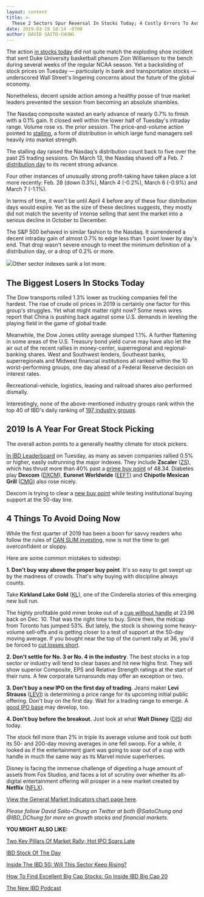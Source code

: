 ```yaml
---
layout: content
title: >-
  These 2 Sectors Spur Reversal In Stocks Today; 4 Costly Errors To Avoid During March Madness
date: 2019-03-19 18:14 -0700
author: DAVID SAITO-CHUNG
---
```






The action [in stocks today](https://www.investors.com/market-trend/stock-market-today/stock-market-today-market-trends-best-stocks-buy-watch/) did not quite match the exploding shoe incident that sent Duke University basketball phenom Zion Williamson to the bench during several weeks of the regular NCAA season. Yet a backsliding of stock prices on Tuesday — particularly in bank and transportation stocks — underscored Wall Street's lingering concerns about the future of the global economy.




Nonetheless, decent upside action among a healthy posse of true market leaders prevented the session from becoming an absolute shambles.


The Nasdaq composite wasted an early advance of nearly 0.7% to finish with a 0.1% gain. It closed well within the lower half of Tuesday's intraday range. Volume rose vs. the prior session. The price-and-volume action pointed to [stalling](https://www.investors.com/how-to-invest/investors-corner/how-a-stalling-day-provides-a-sign-of-distribution-on-up-day/), a form of distribution in which large fund managers sell heavily into market strength.


The stalling day raised the Nasdaq's distribution count back to five over the past 25 trading sessions. On March 13, the Nasdaq shaved off a Feb. 7 [distribution day](https://www.investors.com/how-to-invest/investors-corner/how-do-you-spot-a-major-market-top-easy-look-for-heavy-distribution/) to its recent strong advance.


Four other instances of unusually strong profit-taking have taken place a lot more recently: Feb. 28 (down 0.3%), March 4 (-0.2%), March 6 (-0.9%) and March 7 (-1.1%).


In terms of time, it won't be until April 4 before any of these four distribution days would expire. Yet as the size of these declines suggests, they mostly did not match the severity of intense selling that sent the market into a serious decline in October to December.


The S&P 500 behaved in similar fashion to the Nasdaq. It surrendered a decent intraday gain of almost 0.7% to edge less than 1 point lower by day's end. That drop wasn't severe enough to meet the minimum definition of a distribution day, or a drop of 0.2% or more.


![](https://www.investors.com/wp-content/uploads/2019/03/MP-5-5-031919-219x300.jpg)Other sector indexes sank a lot more.


The Biggest Losers In Stocks Today
----------------------------------


The Dow transports rolled 1.3% lower as trucking companies fell the hardest. The rise of crude oil prices in 2019 is certainly one factor for this group's struggles. Yet what might matter right now? Some news wires report that China is pushing back against some U.S. demands in leveling the playing field in the game of global trade.


Meanwhile, the Dow Jones utility average slumped 1.1%. A further flattening in some areas of the U.S. Treasury bond yield curve may have also let the air out of the recent rallies in money-center, superregional and regional-banking shares. West and Southwest lenders, Southeast banks, superregionals and Midwest financial institutions all ranked within the 10 worst-performing groups, one day ahead of a Federal Reserve decision on interest rates.


Recreational-vehicle, logistics, leasing and railroad shares also performed dismally.


Interestingly, none of the above-mentioned industry groups rank within the top 40 of IBD's daily ranking of [197 industry groups](https://www.investors.com/ibd-data-tables/).


2019 Is A Year For Great Stock Picking
--------------------------------------


The overall action points to a generally healthy climate for stock pickers.


[In IBD Leaderboard](https://leaderboard.investors.com/#/leaders/leadersnearabuypoint) on Tuesday, as many as seven companies rallied 0.5% or higher, easily outrunning the major indexes. They include **Zscaler** ([ZS](https://research.investors.com/quote.aspx?symbol=ZS)), which has thrust more than 40% past a [prime buy point](https://www.investors.com/how-to-invest/investors-corner/chart-reading-basics-how-a-buy-point-marks-a-time-of-opportunity/) of 48.34. Diabetes play **Dexcom** ([DXCM](https://research.investors.com/quote.aspx?symbol=DXCM)), **Euronet Worldwide** ([EEFT](https://research.investors.com/quote.aspx?symbol=EEFT)) and **Chipotle Mexican Grill** ([CMG](https://research.investors.com/quote.aspx?symbol=CMG)) also rose nicely.


Dexcom is trying to clear a [new buy point](https://www.investors.com/how-to-invest/investors-corner/chart-reading-basics-how-a-buy-point-marks-a-time-of-opportunity/) while testing institutional buying support at the 50-day line.



4 Things To Avoid Doing Now
---------------------------


While the first quarter of 2019 has been a boon for savvy readers who follow the rules of [CAN SLIM investing](https://www.investors.com/ibd-university/can-slim/), now is not the time to get overconfident or sloppy.


Here are some common mistakes to sidestep:


**1. Don't buy way above the proper buy point**. It's so easy to get swept up by the madness of crowds. That's why buying with discipline always counts.


Take **Kirkland Lake Gold** ([KL](https://research.investors.com/quote.aspx?symbol=KL)), one of the Cinderella stories of this emerging new bull run.



The highly profitable gold miner broke out of a [cup without handle](https://www.investors.com/how-to-invest/investors-corner/investing-202-why-some-great-cup-bases-dont-form-a-handle/) at 23.96 back on Dec. 10. That was the right time to buy. Since then, the midcap from Toronto has jumped 53%. But lately, the stock is showing some heavy-volume sell-offs and is getting closer to a test of support at the 50-day moving average. If you bought near the top of the current rally at 36, you'd be forced to [cut losses short](https://www.investors.com/how-to-invest/investors-corner/still-the-no-1-rule-for-stock-investors-always-cut-your-losses-short/).


**2. Don't settle for No. 3 or No. 4 in the industry**. The best stocks in a top sector or industry will tend to clear bases and hit new highs first. They will show superior Composite, EPS and Relative Strength ratings at the start of their runs. A few corporate turnarounds may offer an exception or two.


**3. Don't buy a new IPO on the first day of trading**. Jeans maker **Levi Strauss** ([LEVI](https://research.investors.com/quote.aspx?symbol=LEVI)) is determining a price range for its upcoming initial public offering. Don't buy on the first day. Wait for a trading range to emerge. A [good IPO base](https://www.investors.com/how-to-invest/investors-corner/ipo-bases-rich-gains/) may develop, too.


**4. Don't buy before the breakout.** Just look at what **Walt Disney** ([DIS](https://research.investors.com/quote.aspx?symbol=DIS)) did today.



The stock fell more than 2% in triple its average volume and took out both its 50- and 200-day moving averages in one fell swoop. For a while, it looked as if the entertainment giant was going to soar out of a cup with handle in much the same way as its Marvel movie superheroes.


Disney is facing the immense challenge of digesting a huge amount of assets from Fox Studios, and faces a lot of scrutiny over whether its all-digital entertainment offering will prosper in a new market created by **Netflix** ([NFLX](https://research.investors.com/quote.aspx?symbol=NFLX)).


[View the General Market Indicators chart page here](https://www.investors.com/wp-content/uploads/2019/03/IBD1903152800GMI2.pdf).


*Please follow David Saito-Chung on Twitter at both @SaitoChung and @IBD\_DChung for more on growth stocks and financial markets.*


**YOU MIGHT ALSO LIKE:**


[Two Key Pillars Of Market Rally; Hot IPO Soars Late](https://www.investors.com/market-trend/stock-market-today/dow-jones-futures-current-stock-market-chip-software-smartsheet-stock/)


[IBD Stock Of The Day](https://www.investors.com/research/ibd-stock-of-the-day/)


[Inside The IBD 50: Will This Sector Keep Rising?](https://www.investors.com/stock-lists/ibd-50/hunting-top-growth-stocks-sector-wall-street-turning-defensive/)


[How To Find Excellent Big Cap Stocks: Go Inside IBD Big Cap 20](https://research.investors.com/stock-lists/big-cap-20/)


[The New IBD Podcast](https://www.investors.com/how-to-invest/investing-podcast-how-to-make-more-money-stock-market-top-stocks-stock-charts/)




